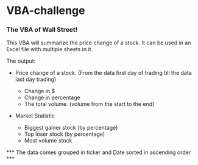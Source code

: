 # VBA-challenge
### The VBA of Wall Street!

This VBA will summarize the price change of a stock.
It can be used in an Excel file with multiple sheets in it.

The output:
  - Price change of a stock. (From the data first day of trading till the data last day trading)
    - Change in $
    - Change in percentage
    - The total volume. (volume from the start to the end)
    
  - Market Statistic
    - Biggest gainer stock (by percentage)
    - Top loser stock (by percentage)
    - Most volume stock
    
    
*** The data comes grouped in ticker and Date sorted in ascending order ***
